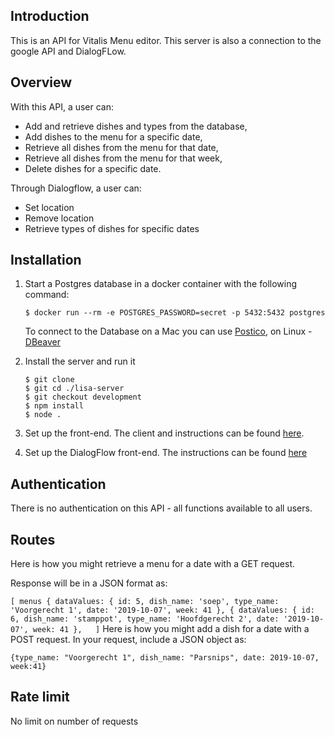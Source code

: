## Introduction
This is an API for Vitalis Menu editor. This server is also a connection to the google API and DialogFLow.

## Overview
With this API, a user can:
* Add and retrieve dishes and types from the database,
* Add dishes to the menu for a specific date,
* Retrieve all dishes from the menu for that date,
* Retrieve all dishes from the menu for that week,
* Delete dishes for a specific date.

Through Dialogflow, a user can:
* Set location
* Remove location
* Retrieve types of dishes for specific dates

## Installation

1) Start a Postgres database in a docker container with the following command:
    ```
    $ docker run --rm -e POSTGRES_PASSWORD=secret -p 5432:5432 postgres
    ```
    To connect to the Database on a Mac you can use [Postico](https://eggerapps.at/postico/), on Linux - [DBeaver](https://dbeaver.io/)

2) Install the server and run it
    ```
    $ git clone
    $ git cd ./lisa-server
    $ git checkout development
    $ npm install
    $ node .
    ```

3) Set up the front-end. The client and instructions can be found [here](https://github.com/Official-Codaisseur-Graduate/lisa-client).

4) Set up the DialogFlow front-end. The instructions can be found [here](https://github.com/Official-Codaisseur-Graduate/lisa-client-dialogflow)

## Authentication
There is no authentication on this API - all functions available to all users.

## Routes
Here is how you might retrieve a menu for a date with a GET request.

Response will be in a JSON format as:

`
  [ menus {
    dataValues:
     { id: 5,
       dish_name: 'soep',
       type_name: 'Voorgerecht 1',
       date: '2019-10-07',
       week: 41 },
  {
    dataValues:
     { id: 6,
       dish_name: 'stamppot',
       type_name: 'Hoofdgerecht 2',
       date: '2019-10-07',
       week: 41 },  
  ]
`
Here is how you might add a dish for a date with a POST request. In your request, include a JSON object as:

`{type_name: "Voorgerecht 1", dish_name: "Parsnips", date: 2019-10-07, week:41}`

## Rate limit
No limit on number of requests
